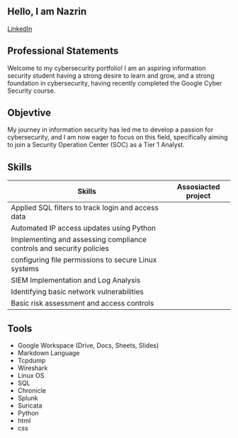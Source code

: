 ## Hello, I am Nazrin
<a href="www.linkedin.com/in/nəzrin-bayramova-9539482b2" target="_blank">LinkedIn</a>

## Professional Statements
Welcome to my cybersecurity portfolio! I am an aspiring information security student having a strong desire to learn and grow, and a strong foundation in cybersecurity, having recently completed the Google Cyber Security course. 

## Objevtive
My journey in information security has led me to develop a passion for cybersecurity, and I am now eager to focus on this field, specifically aiming to join a Security Operation Center (SOC) as a Tier 1 Analyst. 

## Skills
| Skills                                  | Assosiacted project |
|-----------------------------------------|---------------------|
|Applied SQL filters to track login and access data| 
|Automated IP access updates using Python|
|Implementing and assessing compliance controls and security policies|
|configuring file permissions to secure Linux systems|
|SIEM Implementation and Log Analysis|
|Identifying basic network vulnerabilities|
|Basic risk assessment and access controls|

## Tools
* Google Workspace (Drive, Docs, Sheets, Slides)
* Markdown Language 
* Tcpdump
* Wireshark
* Linux OS
* SQL
* Chronicle
* Splunk
* Suricata
* Python
* html
* css
